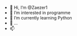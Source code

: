 - 👋 Hi, I’m @Zaezer1
- 👀 I’m interested in programme
- 🌱 I’m currently learning Python
- 💞️ ...
- 📫 

<!---
Zaezer1/Zaezer1 is a ✨ special ✨ repository because its `README.md` (this file) appears on your GitHub profile.
You can click the Preview link to take a look at your changes.
--->
